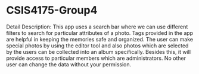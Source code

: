 # CSIS4175-Group4

Detail Description: 
   This app uses a search bar where we can use different filters to search for particular attributes of a photo. 
   Tags provided in the app are helpful in keeping the memories safe and organized. The user can make special photos by 
   using the editor tool and also photos which are selected by the users can be collected into an album specifically. 
   Besides this, it will provide access to particular members which are administrators. No other user can change the data 
   without your permission.
